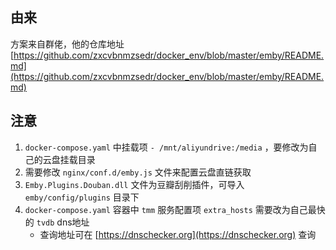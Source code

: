 ## 由来

方案来自群佬，他的仓库地址 [https://github.com/zxcvbnmzsedr/docker_env/blob/master/emby/README.md](https://github.com/zxcvbnmzsedr/docker_env/blob/master/emby/README.md)

## 注意

1. `docker-compose.yaml` 中挂载项 `- /mnt/aliyundrive:/media` ，要修改为自己的云盘挂载目录
2. 需要修改 `nginx/conf.d/emby.js` 文件来配置云盘直链获取
3. `Emby.Plugins.Douban.dll` 文件为豆瓣刮削插件，可导入 `emby/config/plugins` 目录下
4. `docker-compose.yaml` 容器中 `tmm` 服务配置项 `extra_hosts` 需要改为自己最快的 `tvdb` dns地址
    * 查询地址可在 [https://dnschecker.org](https://dnschecker.org) 查询